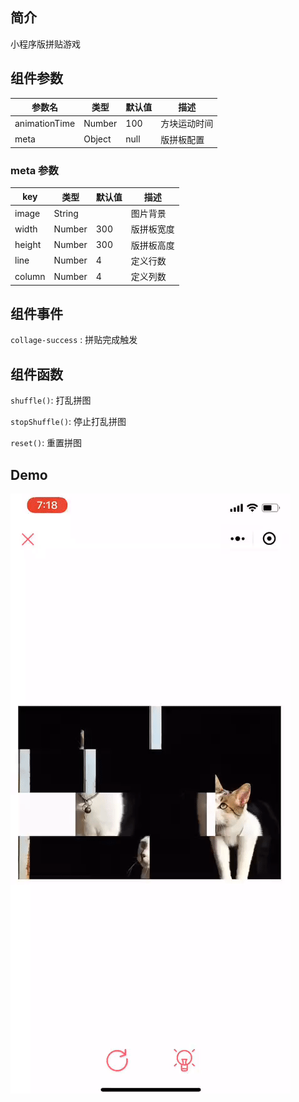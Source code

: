## 简介

小程序版拼贴游戏

## 组件参数

参数名| 类型 | 默认值 |描述
------------- | ------------- | ------------- | -------------
animationTime  | Number | 100 | 方块运动时间
meta | Object | null| 版拼板配置

### meta 参数

key| 类型 | 默认值 |描述
------------- | ------------- | ------------- | -------------
image | String || 图片背景
width | Number | 300 | 版拼板宽度
height| Number | 300 | 版拼板高度
line | Number | 4 | 定义行数
column | Number | 4 |定义列数

## 组件事件

`collage-success` : 拼贴完成触发

## 组件函数

`shuffle()`: 打乱拼图

`stopShuffle()`: 停止打乱拼图

`reset()`: 重置拼图

## Demo

![demo](demo.gif)